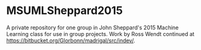 # MSUMLSheppard2015
A private repository for one group in John Sheppard's 2015 Machine Learning class for use in group projects. Work by Ross Wendt continued at https://bitbucket.org/Glorbonn/madrigal/src/indev/.
